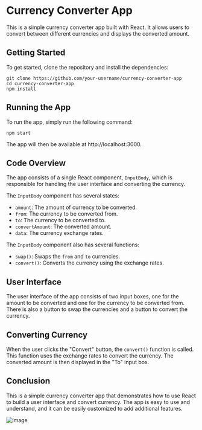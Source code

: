  # Currency Converter App

This is a simple currency converter app built with React. It allows users to convert between different currencies and displays the converted amount.

## Getting Started

To get started, clone the repository and install the dependencies:

```
git clone https://github.com/your-username/currency-converter-app
cd currency-converter-app
npm install
```

## Running the App

To run the app, simply run the following command:

```
npm start
```

The app will then be available at http://localhost:3000.

## Code Overview

The app consists of a single React component, `InputBody`, which is responsible for handling the user interface and converting the currency.

The `InputBody` component has several states:

* `amount`: The amount of currency to be converted.
* `from`: The currency to be converted from.
* `to`: The currency to be converted to.
* `convertAmount`: The converted amount.
* `data`: The currency exchange rates.

The `InputBody` component also has several functions:

* `swap()`: Swaps the `from` and `to` currencies.
* `convert()`: Converts the currency using the exchange rates.

## User Interface

The user interface of the app consists of two input boxes, one for the amount to be converted and one for the currency to be converted from. There is also a button to swap the currencies and a button to convert the currency.

## Converting Currency

When the user clicks the "Convert" button, the `convert()` function is called. This function uses the exchange rates to convert the currency. The converted amount is then displayed in the "To" input box.

## Conclusion

This is a simple currency converter app that demonstrates how to use React to build a user interface and convert currency. The app is easy to use and understand, and it can be easily customized to add additional features.

 ![image](https://github.com/Shivraj10t/01React/assets/86354254/b0233bd3-aad0-4f95-bbd4-70d6457a6b36)
